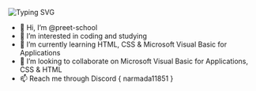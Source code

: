 
![Typing SVG](https://readme-typing-svg.herokuapp.com?font=roboto&color=%23F7C51D&size=18&vCenter=true&height=16&lines=Hi+there%2C+I'm+Preet.)
- 👋 Hi, I’m @preet-school
- 👀 I’m interested in coding and studying
- 🌱 I’m currently learning HTML, CSS & Microsoft Visual Basic for Applications
- 💞️ I’m looking to collaborate on Microsoft Visual Basic for Applications, CSS & HTML
- 📫 Reach me through Discord { narmada11851 }
<!---
preet-school/preet-school is a ✨ special ✨ repository because its `README.md` (this file) appears on your GitHub profile.
You can click the Preview link to take a look at your changes.
--->
